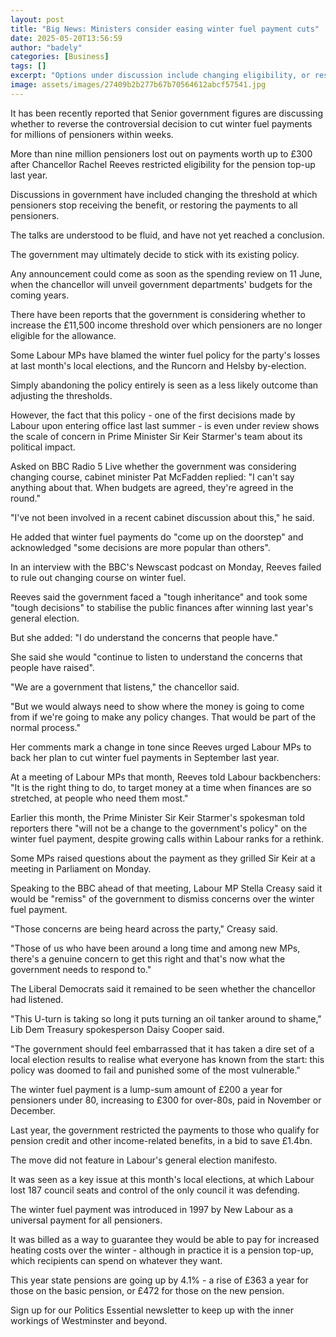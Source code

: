 ```yaml
---
layout: post
title: "Big News: Ministers consider easing winter fuel payment cuts"
date: 2025-05-20T13:56:59
author: "badely"
categories: [Business]
tags: []
excerpt: "Options under discussion include changing eligibility, or restoring the payments to all pensioners."
image: assets/images/27409b2b277b67b70564612abcf57541.jpg
---
```


It has been recently reported that Senior government figures are discussing whether to reverse the controversial decision to cut winter fuel payments for millions of pensioners within weeks.

More than nine million pensioners lost out on payments worth up to £300 after Chancellor Rachel Reeves restricted eligibility for the pension top-up last year.

Discussions in government have included changing the threshold at which pensioners stop receiving the benefit, or restoring the payments to all pensioners.

The talks are understood to be fluid, and have not yet reached a conclusion. 

The government may ultimately decide to stick with its existing policy.

Any announcement could come as soon as the spending review on 11 June, when the chancellor will unveil government departments' budgets for the coming years.

There have been reports that the government is considering whether to increase the £11,500 income threshold over which pensioners are no longer eligible for the allowance.

Some Labour MPs have blamed the winter fuel policy for the party's losses at last month's local elections, and the Runcorn and Helsby by-election.

Simply abandoning the policy entirely is seen as a less likely outcome than adjusting the thresholds.

However, the fact that this policy - one of the first decisions made by Labour upon entering office last last summer - is even under review shows the scale of concern in Prime Minister Sir Keir Starmer's team about its political impact.

Asked on BBC Radio 5 Live whether the government was considering changing course, cabinet minister Pat McFadden replied: "I can't say anything about that. When budgets are agreed, they're agreed in the round."

"I've not been involved in a recent cabinet discussion about this," he said.

He added that winter fuel payments do "come up on the doorstep" and acknowledged "some decisions are more popular than others".

In an interview with the BBC's Newscast podcast on Monday, Reeves failed to rule out changing course on winter fuel.

Reeves said the government faced a "tough inheritance" and took some "tough decisions" to stabilise the public finances after winning last year's general election.

But she added: "I do understand the concerns that people have."

She said she would "continue to listen to understand the concerns that people have raised".

"We are a government that listens," the chancellor said. 

"But we would always need to show where the money is going to come from if we're going to make any policy changes. That would be part of the normal process." 

Her comments mark a change in tone since Reeves urged Labour MPs to back her plan to cut winter fuel payments in September last year.

At a meeting of Labour MPs that month, Reeves told Labour backbenchers: "It is the right thing to do, to target money at a time when finances are so stretched, at people who need them most."

Earlier this month, the Prime Minister Sir Keir Starmer's spokesman told reporters there "will not be a change to the government's policy" on the winter fuel payment, despite growing calls within Labour ranks for a rethink.

Some MPs raised questions about the payment as they grilled Sir Keir at a meeting in Parliament on Monday.

Speaking to the BBC ahead of that meeting, Labour MP Stella Creasy said it would be "remiss" of the government to dismiss concerns over the winter fuel payment.

"Those concerns are being heard across the party," Creasy said.

"Those of us who have been around a long time and among new MPs, there's a genuine concern to get this right and that's now what the government needs to respond to."

The Liberal Democrats said it remained to be seen whether the chancellor had listened.

"This U-turn is taking so long it puts turning an oil tanker around to shame," Lib Dem Treasury spokesperson Daisy Cooper said.

"The government should feel embarrassed that it has taken a dire set of a local election results to realise what everyone has known from the start: this policy was doomed to fail and punished some of the most vulnerable."

The winter fuel payment is a lump-sum amount of £200 a year for pensioners under 80, increasing to £300 for over-80s, paid in November or December.

Last year, the government restricted the payments to those who qualify for pension credit and other income-related benefits, in a bid to save £1.4bn.

The move did not feature in Labour's general election manifesto.

It was seen as a key issue at this month's local elections, at which Labour lost 187 council seats and control of the only council it was defending.

The winter fuel payment was introduced in 1997 by New Labour as a universal payment for all pensioners.

It was billed as a way to guarantee they would be able to pay for increased heating costs over the winter - although in practice it is a pension top-up, which recipients can spend on whatever they want.

This year state pensions are going up by 4.1% - a rise of £363 a year for those on the basic pension, or £472 for those on the new pension.

Sign up for our Politics Essential newsletter to keep up with the inner workings of Westminster and beyond.

